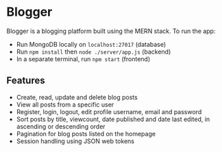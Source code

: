 # Blogger

Blogger is a blogging platform built using the MERN stack. To run the app:

- Run MongoDB locally on `localhost:27017` (database)
- Run `npm install` then `node ./server/app.js` (backend)
- In a separate terminal, run `npm start`  (frontend)

## Features
- Create, read, update and delete blog posts
- View all posts from a specific user
- Register, login, logout, edit profile username, email and password
- Sort posts by title, viewcount, date published and date last edited, in ascending or descending order
- Pagination for blog posts listed on the homepage
- Session handling using JSON web tokens